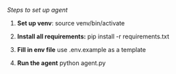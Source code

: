 *Steps to set up agent*

1) **Set up venv**: source venv/bin/activate

2) **Install all requirements:** pip install -r requirements.txt 

3) **Fill in env file** use .env.example as a template

3) **Run the agent** python agent.py
